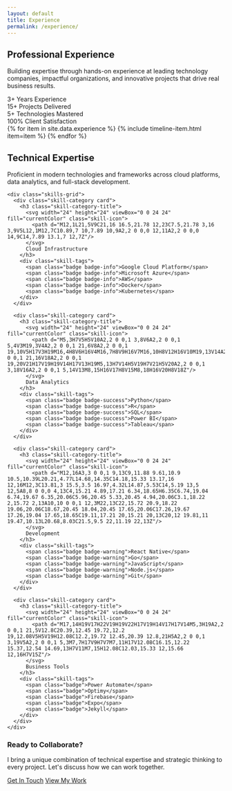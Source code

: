 ```yaml
---
layout: default
title: Experience
permalink: /experience/
---
```


<div class="container">
  <!-- Page Header -->
  <section class="section-header animate-fade-up">
    <h1 class="section-title">Professional Experience</h1>
    <p class="section-subtitle">
      Building expertise through hands-on experience at leading technology companies, 
      impactful organizations, and innovative projects that drive real business results.
    </p>
  </section>

  <!-- Experience Stats -->
  <div class="stats-grid mb-16 animate-fade-up" style="animation-delay: 0.2s">
    <div class="stat-card">
      <span class="stat-number">3+</span>
      <span class="stat-label">Years Experience</span>
    </div>
    <div class="stat-card">
      <span class="stat-number">15+</span>
      <span class="stat-label">Projects Delivered</span>
    </div>
    <div class="stat-card">
      <span class="stat-number">5+</span>
      <span class="stat-label">Technologies Mastered</span>
    </div>
    <div class="stat-card">
      <span class="stat-number">100%</span>
      <span class="stat-label">Client Satisfaction</span>
    </div>
  </div>

  <!-- Professional Timeline -->
  <section class="timeline animate-fade-up" style="animation-delay: 0.4s">
    {% for item in site.data.experience %}
      {% include timeline-item.html item=item %}
    {% endfor %}
  </section>

  <!-- Skills & Technologies -->
  <section class="skills-section mt-20 animate-fade-up" style="animation-delay: 0.6s">
    <div class="section-header">
      <h2 class="section-title">Technical Expertise</h2>
      <p class="section-subtitle">
        Proficient in modern technologies and frameworks across cloud platforms, 
        data analytics, and full-stack development.
      </p>
    </div>

    <div class="skills-grid">
      <div class="skill-category card">
        <h3 class="skill-category-title">
          <svg width="24" height="24" viewBox="0 0 24 24" fill="currentColor" class="skill-icon">
            <path d="M12,1L21,5V9C21,16 16.5,21.78 12,23C7.5,21.78 3,16 3,9V5L12,1M12,7C10.89,7 10,7.89 10,9A2,2 0 0,0 12,11A2,2 0 0,0 14,9C14,7.89 13.1,7 12,7Z"/>
          </svg>
          Cloud Infrastructure
        </h3>
        <div class="skill-tags">
          <span class="badge badge-info">Google Cloud Platform</span>
          <span class="badge badge-info">Microsoft Azure</span>
          <span class="badge badge-info">AWS</span>
          <span class="badge badge-info">Docker</span>
          <span class="badge badge-info">Kubernetes</span>
        </div>
      </div>

      <div class="skill-category card">
        <h3 class="skill-category-title">
          <svg width="24" height="24" viewBox="0 0 24 24" fill="currentColor" class="skill-icon">
            <path d="M5,3H7V5H5V10A2,2 0 0,1 3,8V6A2,2 0 0,1 5,4V3M19,3V4A2,2 0 0,1 21,6V8A2,2 0 0,1 19,10V5H17V3H19M16,4H8V6H16V4M16,7H8V9H16V7M16,10H8V12H16V10M19,13V14A2,2 0 0,1 21,16V18A2,2 0 0,1 19,20V21H17V19H19V14H17V13H19M5,13H7V14H5V19H7V21H5V20A2,2 0 0,1 3,18V16A2,2 0 0,1 5,14V13M8,15H16V17H8V15M8,18H16V20H8V18Z"/>
          </svg>
          Data Analytics
        </h3>
        <div class="skill-tags">
          <span class="badge badge-success">Python</span>
          <span class="badge badge-success">R</span>
          <span class="badge badge-success">SQL</span>
          <span class="badge badge-success">Power BI</span>
          <span class="badge badge-success">Tableau</span>
        </div>
      </div>

      <div class="skill-category card">
        <h3 class="skill-category-title">
          <svg width="24" height="24" viewBox="0 0 24 24" fill="currentColor" class="skill-icon">
            <path d="M12,16A3,3 0 0,1 9,13C9,11.88 9.61,10.9 10.5,10.39L20.21,4.77L14.68,14.35C14.18,15.33 13.17,16 12,16M12,3C13.81,3 15.5,3.5 16.97,4.32L14.87,5.53C14,5.19 13,5 12,5A8,8 0 0,0 4,13C4,15.21 4.89,17.21 6.34,18.65H6.35C6.74,19.04 6.74,19.67 6.35,20.06C5.96,20.45 5.33,20.45 4.94,20.06C3.1,18.22 2,15.72 2,13A10,10 0 0,1 12,3M22,13C22,15.72 20.9,18.22 19.06,20.06C18.67,20.45 18.04,20.45 17.65,20.06C17.26,19.67 17.26,19.04 17.65,18.65C19.11,17.21 20,15.21 20,13C20,12 19.81,11 19.47,10.13L20.68,8.03C21.5,9.5 22,11.19 22,13Z"/>
          </svg>
          Development
        </h3>
        <div class="skill-tags">
          <span class="badge badge-warning">React Native</span>
          <span class="badge badge-warning">Go</span>
          <span class="badge badge-warning">JavaScript</span>
          <span class="badge badge-warning">Node.js</span>
          <span class="badge badge-warning">Git</span>
        </div>
      </div>

      <div class="skill-category card">
        <h3 class="skill-category-title">
          <svg width="24" height="24" viewBox="0 0 24 24" fill="currentColor" class="skill-icon">
            <path d="M17,14H19V17H22V19H19V22H17V19H14V17H17V14M5,3H19A2,2 0 0,1 21,5V12.8C20.39,12.45 19.72,12.2 19,12.08V5H5V19H12.08C12.2,19.72 12.45,20.39 12.8,21H5A2,2 0 0,1 3,19V5A2,2 0 0,1 5,3M7,7H17V9H7V7M7,11H17V12.08C16.15,12.22 15.37,12.54 14.69,13H7V11M7,15H12.08C12.03,15.33 12,15.66 12,16H7V15Z"/>
          </svg>
          Business Tools
        </h3>
        <div class="skill-tags">
          <span class="badge">Power Automate</span>
          <span class="badge">Optimy</span>
          <span class="badge">Firebase</span>
          <span class="badge">Expo</span>
          <span class="badge">Jekyll</span>
        </div>
      </div>
    </div>
  </section>

  <!-- Call to Action -->
  <section class="cta-section text-center mt-20 animate-fade-up">
    <div class="card" style="max-width: 600px; margin: 0 auto;">
      <h3>Ready to Collaborate?</h3>
      <p class="text-secondary mb-6">
        I bring a unique combination of technical expertise and strategic thinking 
        to every project. Let's discuss how we can work together.
      </p>
      <div class="flex gap-4 justify-center">
        <a href="/contact/" class="btn btn-primary">Get In Touch</a>
        <a href="/projects/" class="btn btn-secondary">View My Work</a>
      </div>
    </div>
  </section>
</div>

<!-- Enhanced Experience Styles -->
<style>
.skills-section {
  margin-top: var(--space-20);
}

.skills-grid {
  display: grid;
  grid-template-columns: repeat(auto-fit, minmax(300px, 1fr));
  gap: var(--space-6);
  margin-top: var(--space-8);
}

.skill-category {
  padding: var(--space-6);
}

.skill-category-title {
  display: flex;
  align-items: center;
  gap: var(--space-3);
  font-size: var(--text-xl);
  font-weight: 600;
  margin-bottom: var(--space-4);
  color: var(--text-primary);
}

.skill-icon {
  color: var(--primary-500);
}

.skill-tags {
  display: flex;
  flex-wrap: wrap;
  gap: var(--space-2);
}

@media (max-width: 768px) {
  .skills-grid {
    grid-template-columns: 1fr;
  }
}
</style>
